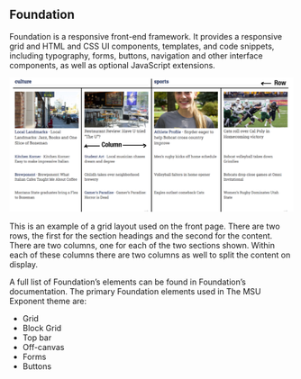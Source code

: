 ## Foundation

Foundation is a responsive front-end framework. It provides a responsive grid and HTML and CSS UI components, templates, and code snippets, including typography, forms, buttons, navigation and other interface components, as well as optional JavaScript extensions.

![](foundation.png)

This is an example of a grid layout used on the front page. There are two rows, the first for the section headings and the second for the content. There are two columns, one for each of the two sections shown. Within each of these columns there are two columns as well to split the content on display.

A full list of Foundation’s elements can be found in Foundation’s documentation. The primary Foundation elements used in The MSU Exponent theme are:

+ Grid
+ Block Grid
+ Top bar
+ Off-canvas
+ Forms
+ Buttons
